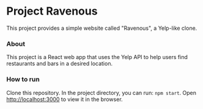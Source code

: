# Project Ravenous

This project provides a simple website called "Ravenous", a Yelp-like clone.

### About

This project is a React web app that uses the Yelp API to help users find restaurants and bars in a desired location.

### How to run

Clone this repository. In the project directory, you can run: `npm start`. 
Open [http://localhost:3000](http://localhost:3000) to view it in the browser.
